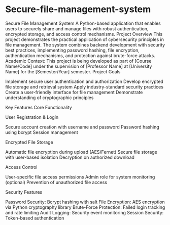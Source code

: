 # Secure-file-management-system

Secure File Management System
A Python-based application that enables users to securely share and manage files with robust authentication, encrypted storage, and access control mechanisms.
 Project Overview
This project demonstrates the practical application of cybersecurity principles in file management. The system combines backend development with security best practices, implementing password hashing, file encryption, authentication mechanisms, and protection against brute-force attacks.
Academic Context: This project is being developed as part of [Course Name/Code] under the supervision of [Professor Name] at [University Name] for the [Semester/Year] semester.
 Project Goals

Implement secure user authentication and authorization
Develop encrypted file storage and retrieval system
Apply industry-standard security practices
Create a user-friendly interface for file management
Demonstrate understanding of cryptographic principles

 Key Features
Core Functionality

User Registration & Login

Secure account creation with username and password
Password hashing using bcrypt
Session management


Encrypted File Storage

Automatic file encryption during upload (AES/Fernet)
Secure file storage with user-based isolation
Decryption on authorized download


Access Control

User-specific file access permissions
Admin role for system monitoring (optional)
Prevention of unauthorized file access



Security Features

Password Security: Bcrypt hashing with salt
File Encryption: AES encryption via Python cryptography library
Brute-Force Protection: Failed login tracking and rate limiting
Audit Logging: Security event monitoring
Session Security: Token-based authentication
